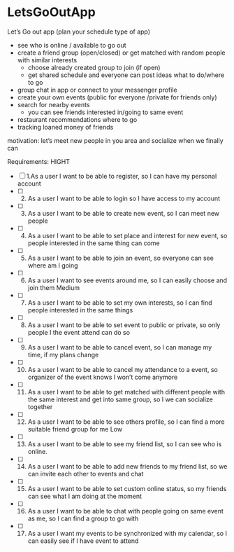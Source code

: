 # LetsGoOutApp

Let’s Go out app
(plan your schedule type of app)
- see who is online / available to go out
- create a friend group (open/closed) or get matched with random people with similar interests
  - choose already created group to join (if open)
  - get shared schedule and everyone can post ideas what to do/where to go
- group chat in app or connect to your messenger profile 
- create your own events (public for everyone /private for friends only)
- search for nearby events
  - you can see friends interested in/going to same event
- restaurant recommendations where to go
- tracking loaned money of friends

motivation: let’s meet new people in you area and socialize when we finally can 

Requirements: 
HIGHT
- [ ] 1.As a user I want to be able to register, so I can have my personal account
- [ ] 2. As a user I want to be able to login so I have access to my account
- [ ] 3. As a user I want to be able to create new event, so I can meet new people 
- [ ] 4. As a user I want to be able to set place and interest for new event, so people interested in  the same thing can come
- [ ] 5. As a user I want to be able to join an event, so everyone can see where am I going
- [ ] 6. As a user I want to see events around me, so I can easily choose and join them 
Medium
- [ ] 7. As a user I want to be able to set my own interests, so I can find people interested in the same things
- [ ] 8. As a user I want to be able to set event to public or private, so only people I the event attend can do so
- [ ] 9. As a user I want to be able to cancel event, so I can manage my time, if my plans change
- [ ] 10. As a user I want to be able to cancel my attendance to a event, so organizer of the event knows I won’t come anymore
- [ ] 11. As a user I want to be able to get matched with different people with the same interest and get into same group, so I we can socialize together 
- [ ] 12. As a user I want to be able to see others profile, so I can find a more suitable friend group for me 
Low
- [ ] 13. As a user I want to be able to see my friend list, so I can see who is online.
- [ ] 14. As a user I want to be able to add new friends to my friend list, so we can invite each other to events and chat
- [ ] 15. As a user I want to be able to set custom online status, so my friends can see what I am doing at the moment
- [ ] 16. As a user I want to be able to chat with people going on same event as me, so I can find a group to go with
- [ ] 17. As a user I want my events to be synchronized with my calendar, so I can easily see if I have event to attend
